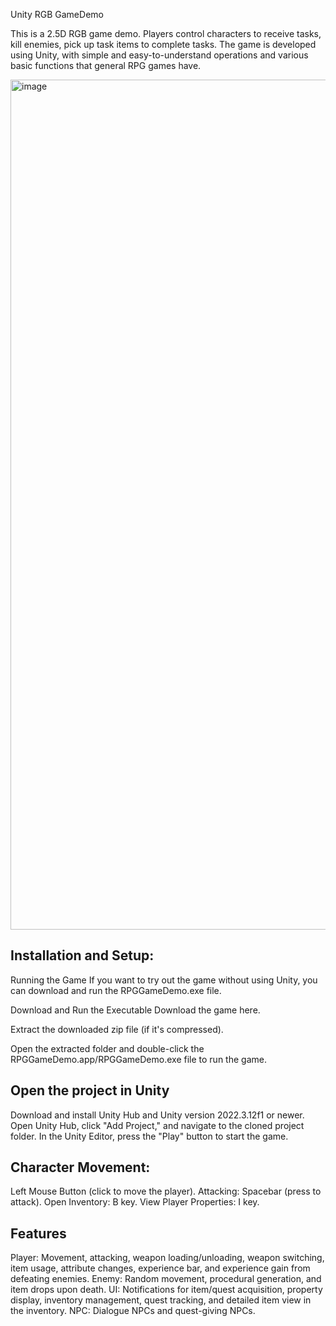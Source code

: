 Unity RGB GameDemo

This is a 2.5D RGB game demo. Players control characters to receive tasks, kill enemies, pick up task items to complete tasks. The game is developed using Unity, with simple and easy-to-understand operations and various basic functions that general RPG games have.


<img width="1360" alt="image" src="https://github.com/user-attachments/assets/b8174551-8aa7-453d-8f94-7a8a7c38c870">

## Installation and Setup:

Running the Game
If you want to try out the game without using Unity, you can download and run the RPGGameDemo.exe file.

Download and Run the Executable
Download the game here.

Extract the downloaded zip file (if it's compressed).

Open the extracted folder and double-click the RPGGameDemo.app/RPGGameDemo.exe file to run the game.

## Open the project in Unity
Download and install Unity Hub and Unity version 2022.3.12f1 or newer.
Open Unity Hub, click "Add Project," and navigate to the cloned project folder.
In the Unity Editor, press the "Play" button to start the game.


## Character Movement: 
Left Mouse Button (click to move the player).
Attacking: Spacebar (press to attack).
Open Inventory: B key.
View Player Properties: I key.

## Features
Player: Movement, attacking, weapon loading/unloading, weapon switching, item usage, attribute changes, experience bar, and experience gain from defeating enemies.
Enemy: Random movement, procedural generation, and item drops upon death.
UI: Notifications for item/quest acquisition, property display, inventory management, quest tracking, and detailed item view in the inventory.
NPC: Dialogue NPCs and quest-giving NPCs.




